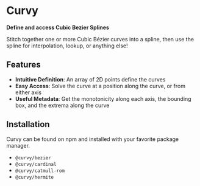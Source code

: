 # Curvy

**Define and access Cubic Bezier Splines**

Stitch together one or more Cubic Bézier curves into a spline, then use the spline for interpolation, lookup, or
anything else!

## Features

* **Intuitive Definition**: An array of 2D points define the curves
* **Easy Access**: Solve the curve at a position along the curve, or from either axis
* **Useful Metadata**: Get the monotonicity along each axis, the bounding box, and the extrema along the curve

## Installation

Curvy can be found on npm and installed with your favorite package manager.
 - `@curvy/bezier`
 - `@curvy/cardinal`
 - `@curvy/catmull-rom`
 - `@curvy/hermite`